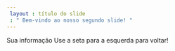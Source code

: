 ```yaml
---
 layout : título do slide
 : " Bem-vindo ao nosso segundo slide! "
---
```

Sua informação
Use a seta para a esquerda para voltar!
